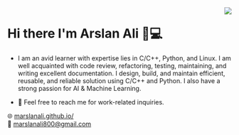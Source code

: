 <img align='right' src="https://github-readme-stats.vercel.app/api?username=marslanali&show_icons=true">


# Hi there I'm Arslan Ali 👋💻

* I am an avid learner with expertise lies in C/C++, Python, and Linux. I am well acquainted with code review, refactoring, testing, maintaining, and writing excellent documentation. I design, build, and maintain efficient, reusable, and reliable solution using C/C++ and Python. I also have a strong passion for AI & Machine Learning. 

* 💬 Feel free to reach me for work-related inquiries.

🌐 [marslanali.github.io/](https://marslanali.github.io/)<br>
💼 [marslanali800@gmail.com](marslanali800@gmail.com)<br>
<!--
**Marslanali/marslanali** is a ✨ _special_ ✨ repository because its `README.md` (this file) appears on your GitHub profile.

Here are some ideas to get you started:

- 🔭 I’m currently working on C++ ...
- 🌱 I’m currently learning ...
- 👯 I’m looking to collaborate on ...
- 🤔 I’m looking for help with ...

- 📫 How to reach me: ...
- 😄 Pronouns: ...
- ⚡ Fun fact: ...
-->
